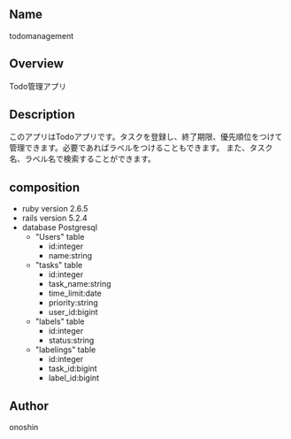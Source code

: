 ## Name
todomanagement

## Overview
Todo管理アプリ　
## Description
このアプリはTodoアプリです。タスクを登録し、終了期限、優先順位をつけて管理できます。必要であればラベルをつけることもできます。
また、タスク名、ラベル名で検索することができます。
## composition
- ruby version 2.6.5
- rails version 5.2.4
- database Postgresql
  - "Users" table 
    - id:integer
    - name:string
  - "tasks" table
    - id:integer
    - task_name:string
    - time_limit:date
    - priority:string
    - user_id:bigint
  - "labels" table
    - id:integer
    - status:string
  - "labelings" table
    - id:integer
    - task_id:bigint
    - label_id:bigint

## Author
onoshin
